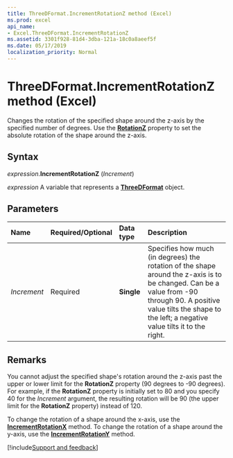 ```yaml
---
title: ThreeDFormat.IncrementRotationZ method (Excel)
ms.prod: excel
api_name:
- Excel.ThreeDFormat.IncrementRotationZ
ms.assetid: 3301f928-81d4-3dba-121a-18c0a8aeef5f
ms.date: 05/17/2019
localization_priority: Normal
---
```



# ThreeDFormat.IncrementRotationZ method (Excel)

Changes the rotation of the specified shape around the z-axis by the specified number of degrees. Use the **[RotationZ](Excel.ThreeDFormat.RotationZ.md)** property to set the absolute rotation of the shape around the z-axis.


## Syntax

_expression_.**IncrementRotationZ** (_Increment_)

_expression_ A variable that represents a **[ThreeDFormat](Excel.ThreeDFormat.md)** object.


## Parameters

|Name|Required/Optional|Data type|Description|
|:-----|:-----|:-----|:-----|
| _Increment_|Required| **Single**|Specifies how much (in degrees) the rotation of the shape around the z-axis is to be changed. Can be a value from -90 through 90. A positive value tilts the shape to the left; a negative value tilts it to the right.|

## Remarks

You cannot adjust the specified shape's rotation around the z-axis past the upper or lower limit for the **RotationZ** property (90 degrees to -90 degrees). For example, if the **RotationZ** property is initially set to 80 and you specify 40 for the _Increment_ argument, the resulting rotation will be 90 (the upper limit for the **RotationZ** property) instead of 120.

To change the rotation of a shape around the x-axis, use the **[IncrementRotationX](Excel.ThreeDFormat.IncrementRotationX.md)** method. To change the rotation of a shape around the y-axis, use the **[IncrementRotationY](Excel.ThreeDFormat.IncrementRotationY.md)** method. 



[!include[Support and feedback](~/includes/feedback-boilerplate.md)]